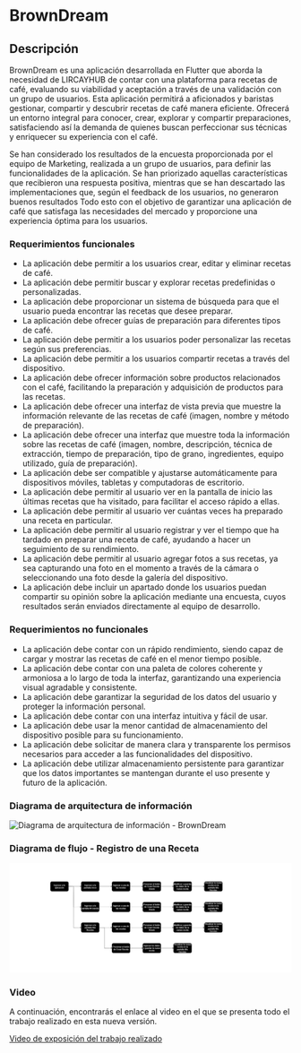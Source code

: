 # BrownDream

## Descripción

BrownDream es una aplicación desarrollada en Flutter que aborda la necesidad de LIRCAYHUB de contar con una plataforma para recetas de café, evaluando su viabilidad y aceptación a través de una validación con un grupo de usuarios. Esta aplicación permitirá a aficionados y baristas gestionar, compartir y descubrir recetas de café manera eficiente. Ofrecerá un entorno integral para conocer, crear, explorar y compartir preparaciones, satisfaciendo así la demanda de quienes buscan perfeccionar sus técnicas y enriquecer su experiencia con el café.

Se han considerado los resultados de la encuesta proporcionada por el equipo de Marketing, realizada a un grupo de usuarios, para definir las funcionalidades de la aplicación. Se han priorizado aquellas características que recibieron una respuesta positiva, mientras que se han descartado las implementaciones que, según el feedback de los usuarios, no generaron buenos resultados Todo esto con el objetivo de garantizar una aplicación de café que satisfaga las necesidades del mercado y proporcione una experiencia óptima para los usuarios.

### Requerimientos funcionales

- La aplicación debe permitir a los usuarios crear, editar y eliminar recetas de café.
- La aplicación debe permitir buscar y explorar recetas predefinidas o personalizadas.
- La aplicación debe proporcionar un sistema de búsqueda para que el usuario pueda encontrar las recetas que desee preparar.
- La aplicación debe ofrecer guías de preparación para diferentes tipos de café.
- La aplicación debe permitir a los usuarios poder personalizar las recetas según sus preferencias.
- La aplicación debe permitir a los usuarios compartir recetas a través del dispositivo.
- La aplicación debe ofrecer información sobre productos relacionados con el café, facilitando la preparación y adquisición de productos para las recetas.
- La aplicación debe ofrecer una interfaz de vista previa que muestre la información relevante de las recetas de café (imagen, nombre y método de preparación).
- La aplicación debe ofrecer una interfaz que muestre toda la información sobre las recetas de café (imagen, nombre, descripción, técnica de extracción, tiempo de preparación, tipo de grano, ingredientes, equipo utilizado, guía de preparación).
- La aplicación debe ser compatible y ajustarse automáticamente para dispositivos móviles, tabletas y computadoras de escritorio.
- La aplicación debe permitir al usuario ver en la pantalla de inicio las últimas recetas que ha visitado, para facilitar el acceso rápido a ellas.
- La aplicación debe permitir al usuario ver cuántas veces ha preparado una receta en particular.
- La aplicación debe permitir al usuario registrar y ver el tiempo que ha tardado en preparar una receta de café, ayudando a hacer un seguimiento de su rendimiento.
-  La aplicación debe permitir al usuario agregar fotos a sus recetas, ya sea capturando una foto en el momento a través de la cámara o seleccionando una foto desde la galería del dispositivo.
- La aplicación debe incluir un apartado donde los usuarios puedan compartir su opinión sobre la aplicación mediante una encuesta, cuyos resultados serán enviados directamente al equipo de desarrollo.

### Requerimientos no funcionales

- La aplicación debe contar con un rápido rendimiento, siendo capaz de cargar y mostrar las recetas de café en el menor tiempo posible.
- La aplicación debe contar con una paleta de colores coherente y armoniosa a lo largo de toda la interfaz, garantizando una experiencia visual agradable y consistente.
- La aplicación debe garantizar la seguridad de los datos del usuario y proteger la información personal.
- La aplicación debe contar con una interfaz intuitiva y fácil de usar.
- La aplicación debe usar la menor cantidad de almacenamiento del dispositivo posible para su funcionamiento.
- La aplicación debe solicitar de manera clara y transparente los permisos necesarios para acceder a las funcionalidades del dispositivo.
- La aplicación debe utilizar almacenamiento persistente para garantizar que los datos importantes se mantengan durante el uso presente y futuro de la aplicación.

### Diagrama de arquitectura de información

![Diagrama de arquitectura de información - BrownDream](diagrama_de_arquitectura_de_información_-_browndream.png)

### Diagrama de flujo - Registro de una Receta

![Diagrama de flujo - BrownDream](diagrama_de_flujo_-_browndream.png)

### Video

A continuación, encontrarás el enlace al video en el que se presenta todo el trabajo realizado en esta nueva versión.

[Video de exposición del trabajo realizado](https://youtu.be/HdW3W1pex8c)